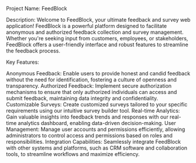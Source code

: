 Project Name: FeedBlock

Description:
Welcome to FeedBlock, your ultimate feedback and survey web application! FeedBlock is a powerful platform designed to facilitate anonymous and authorized feedback collection and survey management. Whether you're seeking input from customers, employees, or stakeholders, FeedBlock offers a user-friendly interface and robust features to streamline the feedback process.

Key Features:

Anonymous Feedback: Enable users to provide honest and candid feedback without the need for identification, fostering a culture of openness and transparency.
Authorized Feedback: Implement secure authorization mechanisms to ensure that only authorized individuals can access and submit feedback, maintaining data integrity and confidentiality.
Customizable Surveys: Create customized surveys tailored to your specific requirements using our intuitive survey builder tool.
Real-time Analytics: Gain valuable insights into feedback trends and responses with our real-time analytics dashboard, enabling data-driven decision-making.
User Management: Manage user accounts and permissions efficiently, allowing administrators to control access and permissions based on roles and responsibilities.
Integration Capabilities: Seamlessly integrate FeedBlock with other systems and platforms, such as CRM software and collaboration tools, to streamline workflows and maximize efficiency.
